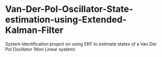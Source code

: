# Van-Der-Pol-Oscillator-State-estimation-using-Extended-Kalman-Filter
System Identification project on using EKF to estimate states of a Van Der Pol Oscillator (Non Linear system)

